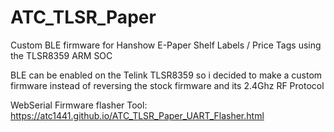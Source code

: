 # ATC_TLSR_Paper
Custom BLE firmware for Hanshow E-Paper Shelf Labels / Price Tags using the TLSR8359 ARM SOC

BLE can be enabled on the Telink TLSR8359 so i decided to make a custom firmware instead of reversing the stock firmware and its 2.4Ghz RF Protocol


WebSerial Firmware flasher Tool: 
https://atc1441.github.io/ATC_TLSR_Paper_UART_Flasher.html
